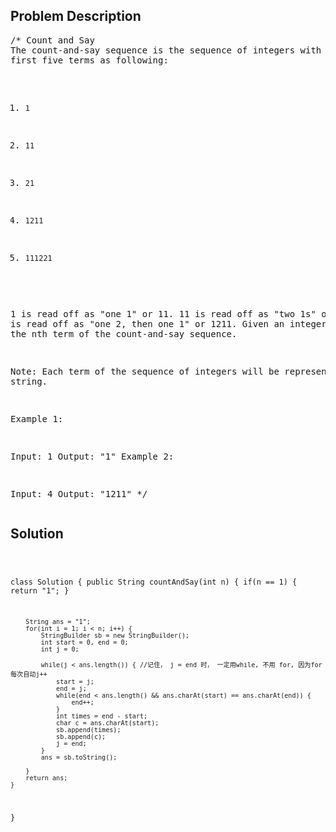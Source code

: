 <!--
<style>
  body { font-family: Arial, sans-serif; }
  .container { max-width: 100%; margin: auto; padding: 20px; }
  .comment-block { background-color: #f9f9f9; padding: 10px; border-left: 5px solid #ccc; max-width: 500px; margin: auto; word-wrap: break-word; white-space: pre-wrap; }
  .code-block { background-color: #f4f4f4; padding: 10px; border: 1px solid #ddd; }
</style>
-->

<div class='container'>
<h2>Problem Description</h2>
<div class='comment-block'>
<pre>
/* Count and Say
The count-and-say sequence is the sequence of integers with the 
first five terms as following:

1.     1
2.     11
3.     21
4.     1211
5.     111221
1 is read off as "one 1" or 11.
11 is read off as "two 1s" or 21.
21 is read off as "one 2, then one 1" or 1211.
Given an integer n, generate the nth term of the count-and-say sequence.

Note: Each term of the sequence of integers will be represented as a string.

Example 1:

Input: 1
Output: "1"
Example 2:

Input: 4
Output: "1211"
*/
</pre>
</div>

<h2>Solution</h2>
<div class='code-block'>
<pre><code class='language-java'>

class Solution {
    public String countAndSay(int n) {
        if(n == 1) {
            return "1";
        }
        
        String ans = "1";
        for(int i = 1; i < n; i++) {
            StringBuilder sb = new StringBuilder();
            int start = 0, end = 0;
            int j = 0;
          
            while(j < ans.length()) { //记住， j = end 时， 一定用while, 不用 for, 因为for 每次自动j++
                start = j;
                end = j;
                while(end < ans.length() && ans.charAt(start) == ans.charAt(end)) {
                    end++;
                }
                int times = end - start;
                char c = ans.charAt(start);
                sb.append(times);
                sb.append(c);
                j = end; 
            } 
            ans = sb.toString();
          
        }
        return ans;
    }
}</code></pre>
</div>
</div>
